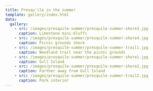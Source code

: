 ```yaml
---
title: Presqu'ile in the summer
template: gallery/index.html
data:
  gallery:
    - src: /images/presquile-summer/presquile-summer-shore3.jpg
      caption: Limestone mini-bluffs
    - src: /images/presquile-summer/presquile-summer-shore4.jpg
      caption: Picnic grounds shore
    - src: /images/presquile-summer/presquile-summer-trail1.jpg
      caption: Woodland trail near the picnic grounds
    - src: /images/presquile-summer/presquile-summer-shore1.jpg
      caption: Gull Island
    - src: /images/presquile-summer/presquile-summer-shore2.jpg
      caption: Farther away from Gull Island
    - src: /images/presquile-summer/presquile-summer-trail2.jpg
      caption: Park interior
---
```

